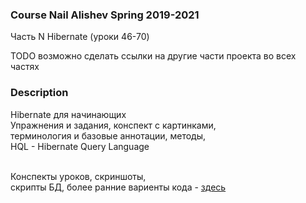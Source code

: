 ### Course Nail Alishev Spring 2019-2021
Часть N Hibernate (уроки 46-70)<br/>

TODO возможно сделать ссылки на другие части проекта во всех частях

### Description
Hibernate для начинающих <br/>
Упражнения и задания, конспект с картинками, <br/>
терминология и базовые аннотации, методы, <br/>
HQL - Hibernate Query Language<br/><br/>

Конспекты уроков, скриншоты, <br/>
скрипты БД, более ранние вариенты кода - 
<a href="src/main/resources/info">здесь</a><br/>
